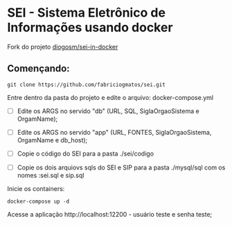 # SEI - Sistema Eletrônico de Informações usando docker

Fork do projeto [diogosm/sei-in-docker](http://github.com/diogosm/sei-in-docker)

## Començando:
```
git clone https://github.com/fabriciogmatos/sei.git 
```
Entre dentro da pasta do projeto e edite o arquivo: docker-compose.yml
- [ ] Edite os ARGS no servido "db" (URL, SQL, SiglaOrgaoSistema e OrgamName);
- [ ] Edite os ARGS no servido "app" (URL, FONTES, SiglaOrgaoSistema, OrgamName e db_host);

- [ ] Copie o código do SEI para a pasta ./sei/codigo
- [ ] Copie os dois arquiovs sqls do SEI e SIP para a pasta ./mysql/sql com os nomes :sei.sql e sip.sql

Inicie os containers:
```
docker-compose up -d
```

Acesse a aplicação
http://localhost:12200 - usuário teste e senha teste;


